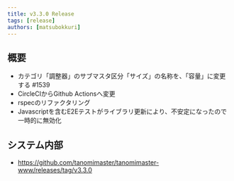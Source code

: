 ```yaml
---
title: v3.3.0 Release
tags: [release]
authors: [matsubokkuri]
---
```


<!-- truncate -->

## 概要

- カテゴリ「調整器」のサブマスタ区分「サイズ」の名称を、「容量」に変更する #1539
- CircleCIからGithub Actionsへ変更
- rspecのリファクタリング
- Javascriptを含むE2Eテストがライブラリ更新により、不安定になったので一時的に無効化

## システム内部

- https://github.com/tanomimaster/tanomimaster-www/releases/tag/v3.3.0

